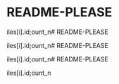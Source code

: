 # README-PLEASE

iles[i].id;ount_n# README-PLEASE

iles[i].id;ount_n# README-PLEASE

iles[i].id;ount_n# README-PLEASE

iles[i].id;ount_n
